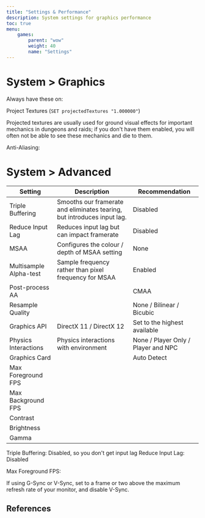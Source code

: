 ```yaml
---
title: "Settings & Performance"
description: System settings for graphics performance
toc: true
menu:
    games:
        parent: "wow"
        weight: 40
        name: "Settings"
---
```


# System > Graphics

Always have these on:

Project Textures (``SET projectedTextures "1.000000"``)

Projected textures are usually used for ground visual effects for important mechanics in dungeons and raids; if you don't have them enabled, you will often not be able to see these mechanics and die to them.


Anti-Aliasing:



# System > Advanced

| Setting | Description | Recommendation |
|----------|-------------------------------------------------------------------------------|-----------------------------------------------------------------------------------------------------|
| Triple Buffering | Smooths our framerate and eliminates tearing, but introduces input lag. | Disabled  |
| Reduce Input Lag | Reduces input lag but can impact framerate | Disabled |
| MSAA | Configures the colour / depth of MSAA setting | None |
| Multisample Alpha-test | Sample frequency rather than pixel frequency for MSAA | Enabled |
| Post-process AA |   |  CMAA  |
| Resample Quality |    |  None / Bilinear / Bicubic   |
| Graphics API | DirectX 11 / DirectX 12 | Set to the highest available |
| Physics Interactions | Physics interactions with environment | None / Player Only / Player and NPC |
| Graphics Card |    | Auto Detect |
| Max Foreground FPS |   |     |
| Max Background FPS |   |     |
| Contrast  |    |     |
| Brightness   |    |    |
| Gamma    |    |     |

Triple Buffering: Disabled, so you don't get input lag
Reduce Input Lag: Disabled

Max Foreground FPS:

If using G-Sync or V-Sync, set to a frame or two above the maximum refresh rate of your monitor, and disable V-Sync.


## References

